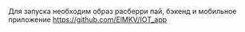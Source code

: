 Для запуска необходим образ расберри пай, бэкенд и мобильное приложение https://github.com/ElMKV/IOT_app
